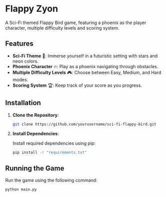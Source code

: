 # Flappy Zyon

A Sci-Fi themed Flappy Bird game, featuring a phoenix as the player character, multiple difficulty levels and scoring system.

## Features

- **Sci-Fi Theme** 🌌: Immerse yourself in a futuristic setting with stars and neon colors.
- **Phoenix Character** 🔥: Play as a phoenix navigating through obstacles.
- **Multiple Difficulty Levels** 🎮: Choose between Easy, Medium, and Hard modes.
- **Scoring System** 🏆: Keep track of your score as you progress.

## Installation

1. **Clone the Repository**:

   ```bash
   git clone https://github.com/yourusername/sci-fi-flappy-bird.git
   ```

2. **Install Dependencies**:

   Install required dependencies using pip:

   ```bash
   pip install -r "requirements.txt"
   ```

## Running the Game

Run the game using the following command:

```bash
python main.py
```
